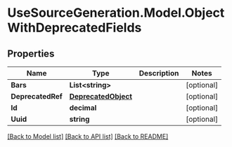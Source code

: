 # UseSourceGeneration.Model.ObjectWithDeprecatedFields

## Properties

Name | Type | Description | Notes
------------ | ------------- | ------------- | -------------
**Bars** | **List&lt;string&gt;** |  | [optional] 
**DeprecatedRef** | [**DeprecatedObject**](DeprecatedObject.md) |  | [optional] 
**Id** | **decimal** |  | [optional] 
**Uuid** | **string** |  | [optional] 

[[Back to Model list]](../../README.md#documentation-for-models) [[Back to API list]](../../README.md#documentation-for-api-endpoints) [[Back to README]](../../README.md)

